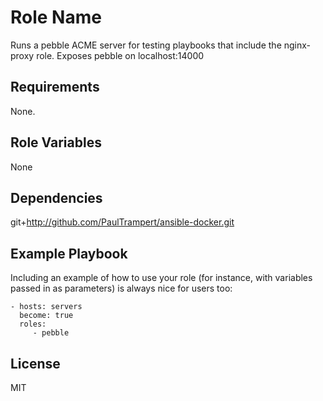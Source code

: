 Role Name
=========

Runs a pebble ACME server for testing playbooks that include the nginx-proxy role. Exposes pebble on localhost:14000

Requirements
------------

None.

Role Variables
--------------

None

Dependencies
------------

git+http://github.com/PaulTrampert/ansible-docker.git

Example Playbook
----------------

Including an example of how to use your role (for instance, with variables passed in as parameters) is always nice for users too:

    - hosts: servers
      become: true
      roles:
         - pebble

License
-------

MIT
